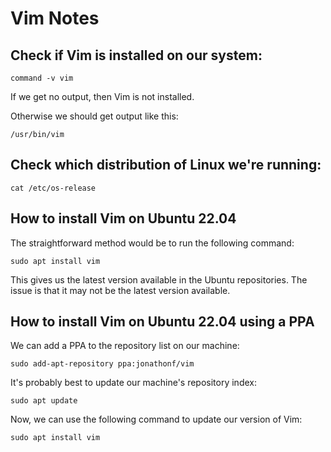 # Vim Notes

## Check if Vim is installed on our system:

```shell
command -v vim
```

If we get no output, then Vim is not installed.

Otherwise we should get output like this:

```shell
/usr/bin/vim
```

## Check which distribution of Linux we're running:

```shell
cat /etc/os-release
```

## How to install Vim on Ubuntu 22.04

The straightforward method would be to run the following command:

```shell
sudo apt install vim
```

This gives us the latest version available in the Ubuntu repositories. The issue is that it may not be the latest version available.

## How to install Vim on Ubuntu 22.04 using a PPA

We can add a PPA to the repository list on our machine:

```shell
sudo add-apt-repository ppa:jonathonf/vim
```

It's probably best to update our machine's repository index:

```shell
sudo apt update
```

Now, we can use the following command to update our version of Vim:

```shell
sudo apt install vim
```


